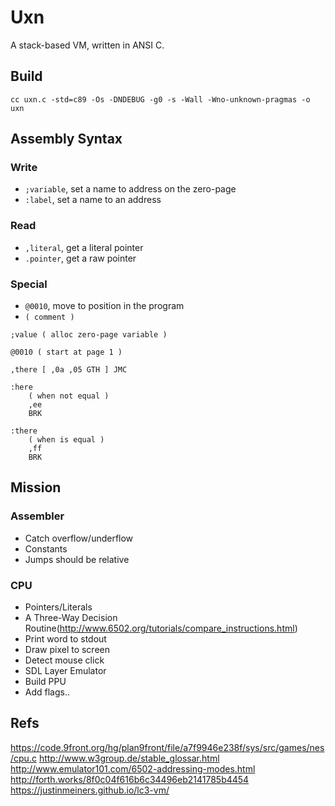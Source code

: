 # Uxn

A stack-based VM, written in ANSI C.

## Build

```
cc uxn.c -std=c89 -Os -DNDEBUG -g0 -s -Wall -Wno-unknown-pragmas -o uxn
```

## Assembly Syntax

### Write

- `;variable`, set a name to address on the zero-page
- `:label`, set a name to an address

### Read

- `,literal`, get a literal pointer
- `.pointer`, get a raw pointer

### Special

- `@0010`, move to position in the program
- `( comment )`

```
;value ( alloc zero-page variable )

@0010 ( start at page 1 )

,there [ ,0a ,05 GTH ] JMC

:here
	( when not equal )
	,ee
	BRK

:there
	( when is equal )
	,ff
	BRK
```

## Mission

### Assembler

- Catch overflow/underflow
- Constants
- Jumps should be relative

### CPU

- Pointers/Literals
- A Three-Way Decision Routine(http://www.6502.org/tutorials/compare_instructions.html)
- Print word to stdout
- Draw pixel to screen
- Detect mouse click
- SDL Layer Emulator
- Build PPU
- Add flags..

## Refs

https://code.9front.org/hg/plan9front/file/a7f9946e238f/sys/src/games/nes/cpu.c
http://www.w3group.de/stable_glossar.html
http://www.emulator101.com/6502-addressing-modes.html
http://forth.works/8f0c04f616b6c34496eb2141785b4454
https://justinmeiners.github.io/lc3-vm/